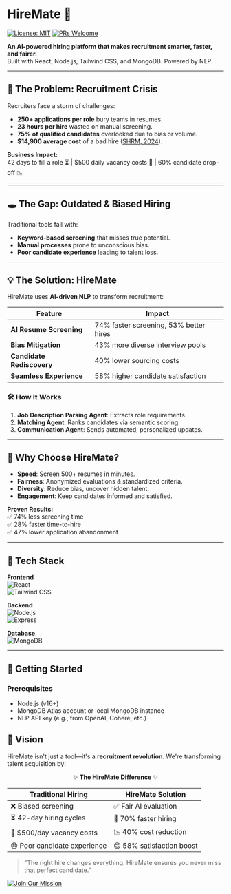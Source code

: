 # HireMate 🚀

[![License: MIT](https://img.shields.io/badge/License-MIT-blue.svg)](https://opensource.org/licenses/MIT)
[![PRs Welcome](https://img.shields.io/badge/PRs-welcome-brightgreen.svg)](https://github.com/yourusername/hiremate/pulls)

**An AI-powered hiring platform that makes recruitment smarter, faster, and fairer.**  
Built with React, Node.js, Tailwind CSS, and MongoDB. Powered by NLP.

---

## 📌 The Problem: Recruitment Crisis

Recruiters face a storm of challenges:
- **250+ applications per role** bury teams in resumes.
- **23 hours per hire** wasted on manual screening.
- **75% of qualified candidates** overlooked due to bias or volume.
- **$14,900 average cost** of a bad hire ([SHRM, 2024](https://www.shrm.org/)).

**Business Impact:**  
42 days to fill a role ⏳ | $500 daily vacancy costs 💸 | 60% candidate drop-off 📉

---

## 🕳️ The Gap: Outdated & Biased Hiring

Traditional tools fail with:
- **Keyword-based screening** that misses true potential.
- **Manual processes** prone to unconscious bias.
- **Poor candidate experience** leading to talent loss.

---

## 💡 The Solution: HireMate

HireMate uses **AI-driven NLP** to transform recruitment:

| Feature                | Impact                                  |
|------------------------|----------------------------------------|
| **AI Resume Screening** | 74% faster screening, 53% better hires |
| **Bias Mitigation**     | 43% more diverse interview pools       |
| **Candidate Rediscovery** | 40% lower sourcing costs              |
| **Seamless Experience**  | 58% higher candidate satisfaction      |

### 🛠️ How It Works
1. **Job Description Parsing Agent**: Extracts role requirements.
2. **Matching Agent**: Ranks candidates via semantic scoring.
3. **Communication Agent**: Sends automated, personalized updates.

---

## 🚀 Why Choose HireMate?

- **Speed**: Screen 500+ resumes in minutes.
- **Fairness**: Anonymized evaluations & standardized criteria.
- **Diversity**: Reduce bias, uncover hidden talent.
- **Engagement**: Keep candidates informed and satisfied.

**Proven Results:**  
✅ 74% less screening time  
✅ 28% faster time-to-hire  
✅ 47% lower application abandonment  

---

## 🧩 Tech Stack

**Frontend**  
![React](https://img.shields.io/badge/React-20232A?style=flat&logo=react)  
![Tailwind CSS](https://img.shields.io/badge/Tailwind_CSS-38B2AC?style=flat&logo=tailwind-css)

**Backend**  
![Node.js](https://img.shields.io/badge/Node.js-339933?style=flat&logo=node.js)  
![Express](https://img.shields.io/badge/Express-000000?style=flat&logo=express)

**Database**  
![MongoDB](https://img.shields.io/badge/MongoDB-47A248?style=flat&logo=mongodb)

---

## 🚀 Getting Started

### Prerequisites
- Node.js (v16+)
- MongoDB Atlas account or local MongoDB instance
- NLP API key (e.g., from OpenAI, Cohere, etc.)

## 🌟 Vision

HireMate isn't just a tool—it's a **recruitment revolution**. We're transforming talent acquisition by:

<div align="center">

✨ **The HireMate Difference** ✨

| Traditional Hiring | HireMate Solution |
|--------------------|------------------|
| ❌ Biased screening | ✅ Fair AI evaluation |
| ⏳ 42-day hiring cycles | 🚀 70% faster hiring |
| 💸 $500/day vacancy costs | 📉 40% cost reduction |
| 😞 Poor candidate experience | 😊 58% satisfaction boost |

</div>

> "The right hire changes everything. HireMate ensures you never miss that perfect candidate."  

[![Join Our Mission](https://img.shields.io/badge/Join-Our_Mission-blue?style=for-the-badge&logo=github)](https://github.com/yourusername/hiremate)
